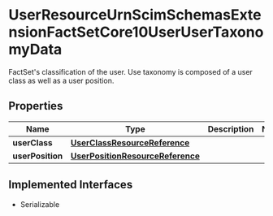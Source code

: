 

# UserResourceUrnScimSchemasExtensionFactSetCore10UserUserTaxonomyData

FactSet's classification of the user. Use taxonomy is composed of a user class as well as a user position.

## Properties

Name | Type | Description | Notes
------------ | ------------- | ------------- | -------------
**userClass** | [**UserClassResourceReference**](UserClassResourceReference.md) |  | 
**userPosition** | [**UserPositionResourceReference**](UserPositionResourceReference.md) |  | 


## Implemented Interfaces

* Serializable


